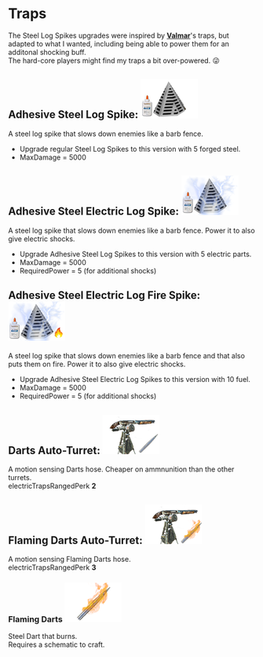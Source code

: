 <!--Read this in github to have all the visuals and formatting: https://github.com/manux32/7dtdSdxMods/tree/master/Manux_Traps-->
# Traps

The Steel Log Spikes upgrades were inspired by [**Valmar**](https://7daystodie.com/forums/showthread.php?32219-Valmar-s-Mod-Collection)'s traps, but adapted to what I wanted, including being able to power them for an additonal shocking buff.  
The hard-core players might find my traps a bit over-powered. :stuck_out_tongue_winking_eye:

## Adhesive Steel Log Spike: ![taess](Icons/trapAdhesiveSteelSpike.png)
A steel log spike that slows down enemies like a barb fence.
- Upgrade regular Steel Log Spikes to this version with 5 forged steel.
- MaxDamage = 5000

## Adhesive Steel Electric Log Spike: ![taess](Icons/trapAdhesiveElectricSteelSpike.png)
A steel log spike that slows down enemies like a barb fence. Power it to also give electric shocks.
- Upgrade Adhesive Steel Log Spikes to this version with 5 electric parts.
- MaxDamage = 5000
- RequiredPower = 5 (for additional shocks)

## Adhesive Steel Electric Log Fire Spike: ![taesfs](Icons/trapAdhesiveElectricSteelFireSpike.png)
A steel log spike that slows down enemies like a barb fence and that also puts them on fire. Power it to also give electric shocks.
- Upgrade Adhesive Steel Electric Log Spikes to this version with 10 fuel.
- MaxDamage = 5000
- RequiredPower = 5 (for additional shocks)

## Darts Auto-Turret: ![dat](Icons/trapDartAutoTurret.png)
A motion sensing Darts hose. Cheaper on ammnunition than the other turrets.  
electricTrapsRangedPerk **2**

## Flaming Darts Auto-Turret: ![fdat](Icons/trapFlamingDartAutoTurret.png)
A motion sensing Flaming Darts hose.  
electricTrapsRangedPerk **3**

### Flaming Darts ![fd](Icons/flamingDart.png)
Steel Dart that burns.  
Requires a schematic to craft.
